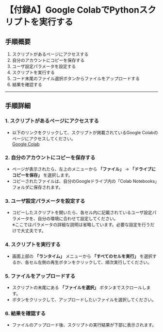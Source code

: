 # 【付録A】Google ColabでPythonスクリプトを実行する

## 手順概要

1. スクリプトがあるページにアクセスする
2. 自分のアカウントにコピーを保存する
3. ユーザ設定パラメータを設定する
4. スクリプトを実行する
5. コード末尾のファイル選択ボタンからファイルをアップロードする
6. 結果を確認する

---

## 手順詳細

### 1. スクリプトがあるページにアクセスする
- 以下のリンクをクリックして、スクリプトが掲載されているGoogle Colabのページにアクセスしてください。  
[Google Colab](https://colab.research.google.com/drive/1nCbM19Wn0lEJ7GZ2vPU__T8v3tEgbjxf?usp=sharing)

### 2. 自分のアカウントにコピーを保存する
- ページが表示されたら、左上のメニューから **「ファイル」** → **「ドライブにコピーを保存」** を選択します。  
- コピーされたファイルは、自分のGoogleドライブ内の「Colab Notebooks」フォルダに保存されます。

### 3. ユーザ設定パラメータを設定する
- コピーしたスクリプトを開いたら、各セル内に記載されているユーザ設定パラメータを、自分の環境に合わせて設定してください。  
  ※ここではパラメータの詳細な説明は省略しています。必要な設定を行うだけで大丈夫です。

### 4. スクリプトを実行する
- 画面上部の **「ランタイム」** メニューから **「すべてのセルを実行」** を選択するか、各セル左側の再生ボタンをクリックして、順次実行してください。

### 5. ファイルをアップロードする
- スクリプトの末尾にある **「ファイルを選択」** ボタンまでスクロールします。
- ボタンをクリックして、アップロードしたいファイルを選択してください。

### 6. 結果を確認する
- ファイルのアップロード後、スクリプトの実行結果が下部に表示されます。
